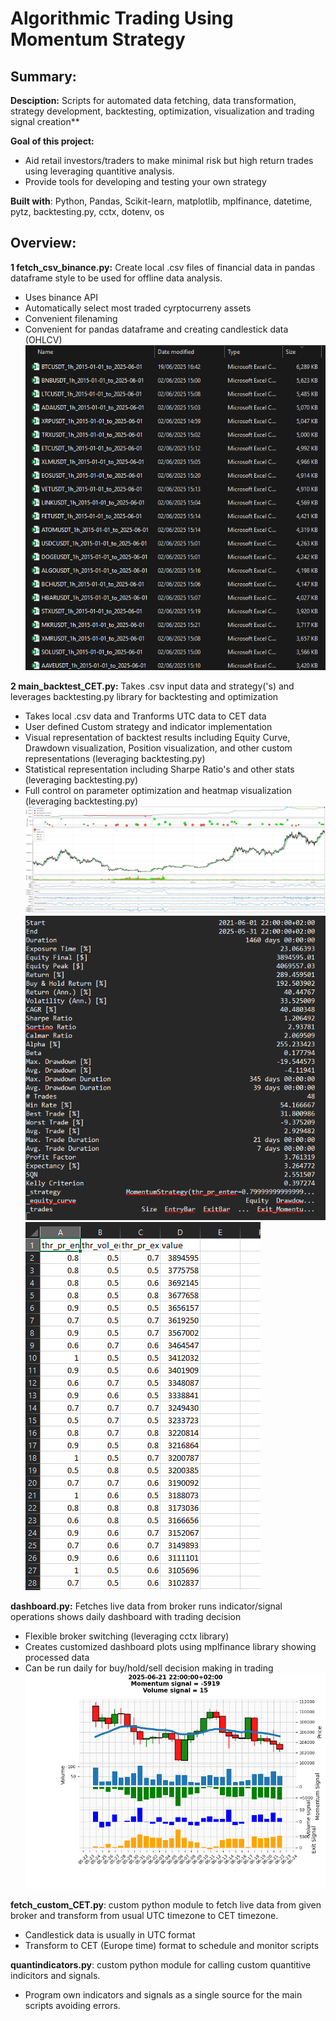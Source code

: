# Algorithmic Trading Using Momentum Strategy
## Summary:
**Desciption:** Scripts for automated data fetching, data transformation, strategy development, backtesting, optimization, visualization and trading signal creation**

**Goal of this project:**
- Aid retail investors/traders to make minimal risk but high return trades using leveraging quantitive analysis.
- Provide tools for developing and testing your own strategy

**Built with**: Python, Pandas, Scikit-learn, matplotlib, mplfinance, datetime, pytz, backtesting.py, cctx, dotenv, os

## **Overview:**

**1 fetch_csv_binance.py:** Create local .csv files of financial data in pandas dataframe style to be used for offline data analysis.
- Uses binance API
- Automatically select most traded cyrptocurreny assets
- Convenient filenaming
- Convenient for pandas dataframe and creating candlestick data (OHLCV)
![Alt text for your image](fetching_result.png "Result of running fetching script")

**2 main_backtest_CET.py:** Takes .csv input data and strategy('s) and leverages backtesting.py library for backtesting and optimization
- Takes local .csv data and Tranforms UTC data to CET data
- User defined Custom strategy and indicator implementation
- Visual representation of backtest results including Equity Curve, Drawdown visualization, Position visualization, and other custom representations (leveraging backtesting.py)
- Statistical representation including Sharpe Ratio's and other stats (leveraging backtesting.py)
- Full control on parameter optimization and heatmap visualization (leveraging backtesting.py)
![Alt text for your image](backtest_result.png "Backtesting plot")
![Alt text for your image](backtest_stats.png "Backtesting statistics")
![Alt text for your image](optimization_parameters.png "Output df of optimal parameters")

**dashboard.py:** Fetches live data from broker runs indicator/signal operations shows daily dashboard with trading decision
- Flexible broker switching (leveraging cctx library)
- Creates customized dashboard plots using mplfinance library showing processed data
- Can be run daily for buy/hold/sell decision making in trading
![Alt text for your image](20250622_115547_Sell.png "Trading decision dashboard")
  
**fetch_custom_CET.py**: custom python module to fetch live data from given broker and transform from usual UTC timezone to CET timezone.
- Candlestick data is usually in UTC format
- Transform to CET (Europe time) format to schedule and monitor scripts
  
**quantindicators.py**: custom python module for calling custom quantitive indicitors and signals.
- Program own indicators and signals as a single source for the main scripts avoiding errors.


